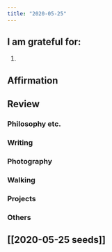 ```yaml
---
title: "2020-05-25"
---
```

## I am grateful for:
1. 

## Affirmation

## Review
### Philosophy etc.

### Writing

### Photography

### Walking

### Projects

### Others

## [[2020-05-25 seeds]]
